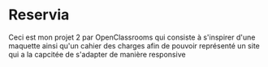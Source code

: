# Reservia
Ceci est mon projet 2 par OpenClassrooms qui consiste à s'inspirer d'une maquette 
ainsi qu'un cahier des charges afin de pouvoir représenté un site qui a la capcitée
de s'adapter de manière responsive
